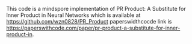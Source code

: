 This code is a mindspore implementation of PR Product: A Substitute for Inner Product in Neural Networks which is available at https://github.com/wzn0828/PR_Product
paperswidthcocde link is https://paperswithcode.com/paper/pr-product-a-substitute-for-inner-product-in.
